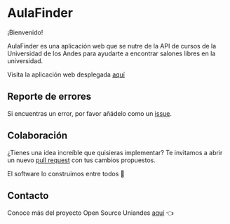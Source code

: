 # AulaFinder

¡Bienvenido!

AulaFinder es una aplicación web que se nutre de la API de cursos de la Universidad de los Andes para ayudarte a encontrar salones libres en la universidad.

Visita la aplicación web desplegada [aquí](https://open-source-uniandes.github.io/Sobrecupo/)

## Reporte de errores

Si encuentras un error, por favor añádelo como un [issue](https://github.com/Open-Source-Uniandes/Sobrecupo/issues).


## Colaboración

¿Tienes una idea increíble que quisieras implementar? Te invitamos a abrir un nuevo [pull request](https://github.com/Open-Source-Uniandes/Sobrecupo/pulls) con tus cambios propuestos.

El software lo construimos entre todos 💛

## Contacto

Conoce más del proyecto Open Source Uniandes [aquí](https://github.com/Open-Source-Uniandes) 👈
